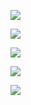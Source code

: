 ![](C:\Users\Wook\AppData\Roaming\marktext\images\2022-07-26-05-34-40-image.png)

![](C:\Users\Wook\AppData\Roaming\marktext\images\2022-07-26-05-36-05-image.png)

![](C:\Users\Wook\AppData\Roaming\marktext\images\2022-07-26-05-38-44-image.png)

![](C:\Users\Wook\AppData\Roaming\marktext\images\2022-07-26-05-39-38-image.png)

![](C:\Users\Wook\AppData\Roaming\marktext\images\2022-07-26-05-41-44-image.png)
